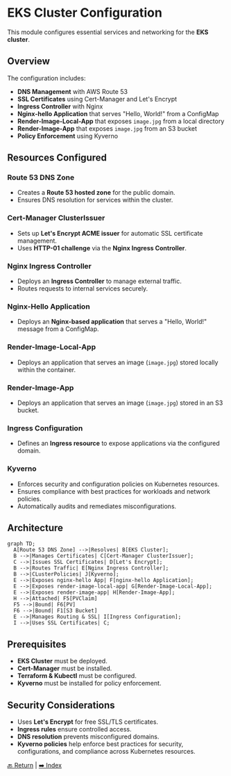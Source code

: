 # EKS Cluster Configuration

This module configures essential services and networking for the **EKS cluster**.

## Overview


The configuration includes:
- **DNS Management** with AWS Route 53
- **SSL Certificates** using Cert-Manager and Let's Encrypt
- **Ingress Controller** with Nginx
- **Nginx-hello Application** that serves "Hello, World!" from a ConfigMap
- **Render-Image-Local-App** that exposes `image.jpg` from a local directory
- **Render-Image-App** that exposes `image.jpg` from an S3 bucket
- **Policy Enforcement** using Kyverno

## Resources Configured

### **Route 53 DNS Zone**
- Creates a **Route 53 hosted zone** for the public domain.
- Ensures DNS resolution for services within the cluster.

### **Cert-Manager ClusterIssuer**
- Sets up **Let's Encrypt ACME issuer** for automatic SSL certificate management.
- Uses **HTTP-01 challenge** via the **Nginx Ingress Controller**.

### **Nginx Ingress Controller**
- Deploys an **Ingress Controller** to manage external traffic.
- Routes requests to internal services securely.

### **Nginx-Hello Application**
- Deploys an **Nginx-based application** that serves a "Hello, World!" message from a ConfigMap.

### **Render-Image-Local-App**
- Deploys an application that serves an image (`image.jpg`) stored locally within the container.

### **Render-Image-App**
- Deploys an application that serves an image (`image.jpg`) stored in an S3 bucket.

### **Ingress Configuration**
- Defines an **Ingress resource** to expose applications via the configured domain.

### **Kyverno**
- Enforces security and configuration policies on Kubernetes resources.
- Ensures compliance with best practices for workloads and network policies.
- Automatically audits and remediates misconfigurations.

## Architecture

```mermaid
graph TD;
  A[Route 53 DNS Zone] -->|Resolves| B[EKS Cluster];
  B -->|Manages Certificates| C[Cert-Manager ClusterIssuer];
  C -->|Issues SSL Certificates| D[Let's Encrypt];
  B -->|Routes Traffic| E[Nginx Ingress Controller];
  B -->|CLusterPolicies| J[Kyverno];
  E -->|Exposes nginx-hello App| F[nginx-hello Application];
  E -->|Exposes render-image-local-app| G[Render-Image-Local-App];
  E -->|Exposes render-image-app| H[Render-Image-App];
  H -->|Attached| F5[PVClaim]
  F5 -->|Bound| F6[PV]
  F6 -->|Bound| F1[S3 Bucket]
  E -->|Manages Routing & SSL| I[Ingress Configuration];
  I -->|Uses SSL Certificates| C;

```  

## Prerequisites
- **EKS Cluster** must be deployed.
- **Cert-Manager** must be installed.
- **Terraform & Kubectl** must be configured.
- **Kyverno** must be installed for policy enforcement.

## Security Considerations
- Uses **Let's Encrypt** for free SSL/TLS certificates.
- **Ingress rules** ensure controlled access.
- **DNS resolution** prevents misconfigured domains.
- **Kyverno policies** help enforce best practices for security, configurations, and compliance across Kubernetes resources.

[🔙 Return](../creation/README.md) | [➡️ Index](../../../../README.md)